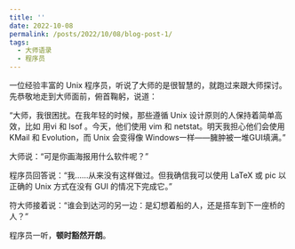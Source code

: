```yaml
---
title: ''
date: 2022-10-08
permalink: /posts/2022/10/08/blog-post-1/
tags:
  - 大师语录
  - 程序员
---
```




一位经验丰富的 Unix 程序员，听说了大师的是很智慧的，就跑过来跟大师探讨。先恭敬地走到大师面前，俯首鞠躬，说道：

“大师，我很困扰。在我年轻的时候，那些遵循 Unix 设计原则的人保持着简单高效，比如 用vi 和 lsof 。今天，他们使用 vim 和 netstat。明天我担心他们会使用 KMail 和 Evolution，而 Unix 会变得像 Windows一样——臃肿被一堆GUI填满。”

大师说：“可是你画海报用什么软件呢？”

程序员回答说：“我……从来没有这样做过。但我确信我可以使用 LaTeX 或 pic 以正确的 Unix 方式在没有 GUI 的情况下完成它。”

符大师接着说：“谁会到达河的另一边：是幻想着船的人，还是搭车到下一座桥的人？”

程序员一听，**顿时豁然开朗**。
